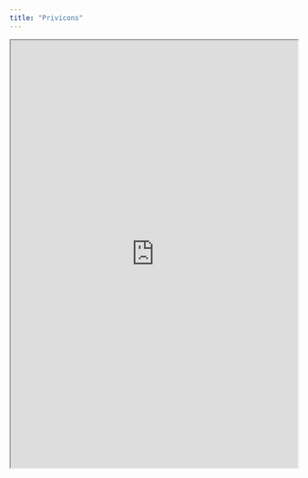 ```yaml
---
title: "Privicons"
---
```



<iframe height="750" width="100%" src="https://ewelton.github.io/ktest/wiki.html#Privicons"></iframe>

